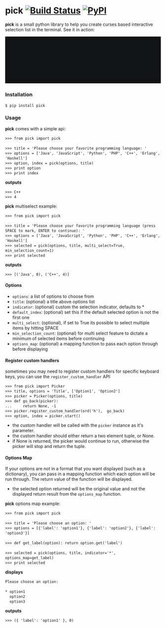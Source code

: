 pick [![Build Status](https://travis-ci.org/wong2/pick.svg?branch=master)](https://travis-ci.org/wong2/pick) [![PyPI](https://img.shields.io/pypi/v/pick.svg)](https://pypi.python.org/pypi/pick)
====

**pick** is a small python library to help you create curses based interactive selection
list in the terminal. See it in action:

![Demo](example/basic.gif?raw=true)


### Installation

    $ pip install pick

### Usage

**pick** comes with a simple api:

    >>> from pick import pick

    >>> title = 'Please choose your favorite programming language: '
    >>> options = ['Java', 'JavaScript', 'Python', 'PHP', 'C++', 'Erlang', 'Haskell']
    >>> option, index = pick(options, title)
    >>> print option
    >>> print index

**outputs**

    >>> C++
    >>> 4

**pick** multiselect example:

    >>> from pick import pick

    >>> title = 'Please choose your favorite programming language (press SPACE to mark, ENTER to continue): '
    >>> options = ['Java', 'JavaScript', 'Python', 'PHP', 'C++', 'Erlang', 'Haskell']
    >>> selected = pick(options, title, multi_select=True, min_selection_count=1)
    >>> print selected

**outputs**

    >>> [('Java', 0), ('C++', 4)]


#### Options

* `options`: a list of options to choose from
* `title`: (optional) a title above options list
* `indicator`: (optional) custom the selection indicator, defaults to *
* `default_index`: (optional) set this if the default selected option is not the first one
* `multi_select`: (optional), if set to True its possible to select multiple items by hitting SPACE
* `min_selection_count`: (optional) for multi select feature to dictate a minimum of selected items before continuing
* `options_map`: (optional) a mapping function to pass each option through before displaying

#### Register custom handlers

sometimes you may need to register custom handlers for specific keyboard keys, you can use the `register_custom_handler` API:

    >>> from pick import Picker
    >>> title, options = 'Title', ['Option1', 'Option2']
    >>> picker = Picker(options, title)
    >>> def go_back(picker):
    ...     return None, -1
    >>> picker.register_custom_handler(ord('h'),  go_back)
    >>> option, index = picker.start()

* the custom handler will be called with the `picker` instance as it's parameter.
* the custom handler should either return a two element tuple, or None.
* if None is returned, the picker would continue to run, otherwise the picker will stop and return the tuple.

#### Options Map

If your options are not in a format that you want displayed (such as a dictionary), you can pass in a mapping function which each option will be run through. The return value of the function will be displayed.

* the selected option returned will be the original value and not the displayed return result from the `options_map` function.

**pick** options map example:

    >>> from pick import pick

    >>> title = 'Please choose an option: '
    >>> options = [{'label': 'option1'}, {'label': 'option2'}, {'label': 'option3'}]

    >>> def get_label(option): return option.get('label')

    >>> selected = pick(options, title, indicator='*', options_map=get_label)
    >>> print selected

**displays**

    Please choose an option:

    * option1
      option2
      option3

**outputs**

    >>> ({ 'label': 'option1' }, 0)
